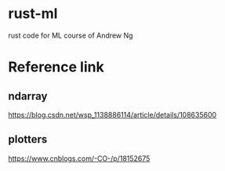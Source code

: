 # rust-ml
rust code for ML course of Andrew Ng

# Reference link

## ndarray
https://blog.csdn.net/wsp_1138886114/article/details/108635600
## plotters
https://www.cnblogs.com/-CO-/p/18152675